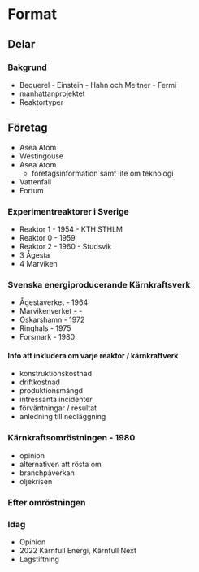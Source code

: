 # Format
## Delar

### Bakgrund
* Bequerel - Einstein - Hahn och Meitner - Fermi
* manhattanprojektet
* Reaktortyper

## Företag
* Asea Atom
* Westingouse
* Asea Atom
  * företagsinformation samt lite om teknologi
* Vattenfall
* Fortum

### Experimentreaktorer i Sverige
* Reaktor 1 - 1954 - KTH STHLM
* Reaktor 0 - 1959
* Reaktor 2 - 1960 - Studsvik
* 3 Ågesta
* 4 Marviken

### Svenska energiproducerande Kärnkraftsverk
* Ågestaverket - 1964
* Marvikenverket - -
* Oskarshamn - 1972
* Ringhals - 1975
* Forsmark - 1980

#### Info att inkludera om varje reaktor / kärnkraftverk
* konstruktionskostnad
* driftkostnad
* produktionsmängd
* intressanta incidenter
* förväntningar / resultat
* anledning till nedläggning

### Kärnkraftsomröstningen - 1980
* opinion
* alternativen att rösta om
* branchpåverkan
* oljekrisen

### Efter omröstningen

### Idag
* Opinion
* 2022 Kärnfull Energi, Kärnfull Next
* Lagstiftning

